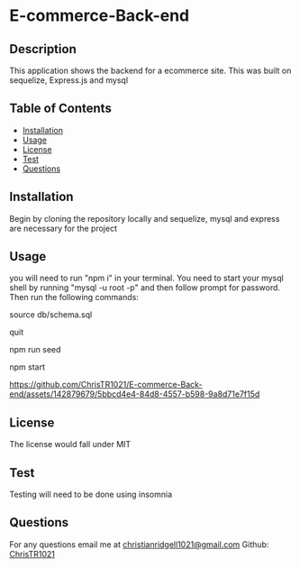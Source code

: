 # E-commerce-Back-end

## Description

This application shows the backend for a ecommerce site. This was built on sequelize, Express.js and mysql

## Table of Contents
- [Installation](https://github.com/ChrisTR1021/E-commerce-Back-end#installation)
- [Usage](https://github.com/ChrisTR1021/E-commerce-Back-end#usage)
- [License](https://github.com/ChrisTR1021/E-commerce-Back-end#license)
- [Test](https://github.com/ChrisTR1021/E-commerce-Back-end#test)
- [Questions](https://github.com/ChrisTR1021/E-commerce-Back-end#questions)

## Installation
Begin by cloning the repository locally and sequelize, mysql and express are necessary for the project

## Usage
 you will need to run "npm i" in your terminal. You need to start your mysql shell by running "mysql -u root -p" and then follow prompt for password. Then run the following commands:

source db/schema.sql

quit

npm run seed

npm start


https://github.com/ChrisTR1021/E-commerce-Back-end/assets/142879679/5bbcd4e4-84d8-4557-b598-9a8d71e7f15d



## License
The license would fall under MIT

## Test 
Testing will need to be done using insomnia 

## Questions 
For any questions email me at christianridgell1021@gmail.com Github: [ChrisTR1021](https://github.com/ChrisTR1021/E-commerce-Back-end)

